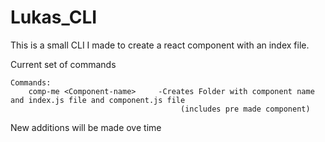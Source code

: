 # Lukas_CLI

This is a small CLI I made to create a react component with an index file.

Current set of commands

```
Commands:
    comp-me <Component-name>     -Creates Folder with component name and index.js file and component.js file  
                                      (includes pre made component)
```

New additions will be made ove time
